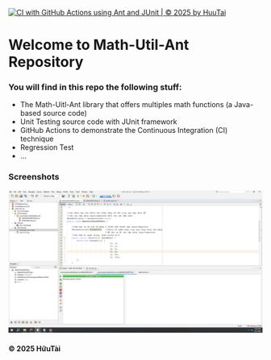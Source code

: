 [![CI with GitHub Actions using Ant and JUnit | © 2025 by HuuTai](https://github.com/tainguyenhuu2005/math-util-ant/actions/workflows/ci-junit.yml/badge.svg)](https://github.com/tainguyenhuu2005/math-util-ant/actions/workflows/ci-junit.yml)

# Welcome to Math-Util-Ant Repository
### You will find in this repo the following stuff:
* The Math-Uitl-Ant library that offers multiples math functions (a Java-based source code)
* Unit Testing source code with JUnit framework
* GitHub Actions to demonstrate the Continuous Integration (CI) technique
* Regression Test
* ...

### Screenshots
![DDT & TDD with JUnit](https://github.com/tainguyenhuu2005/math-util-ant/blob/main/images/DDT%20with%20JUnit.png)

#### © 2025 HữuTài